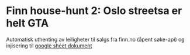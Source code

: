 # Finn house-hunt 2: Oslo streetsa er helt GTA

Automatisk uthenting av leiligheter til salgs fra finn.no (åpent søke-api)
og injisering til [google sheet dokument](https://docs.google.com/spreadsheets/d/1KhuunGT21T4y40u4-KEqiLtBR8lOuY_YqdeYkAVlK0c/edit#gid=2074132605)